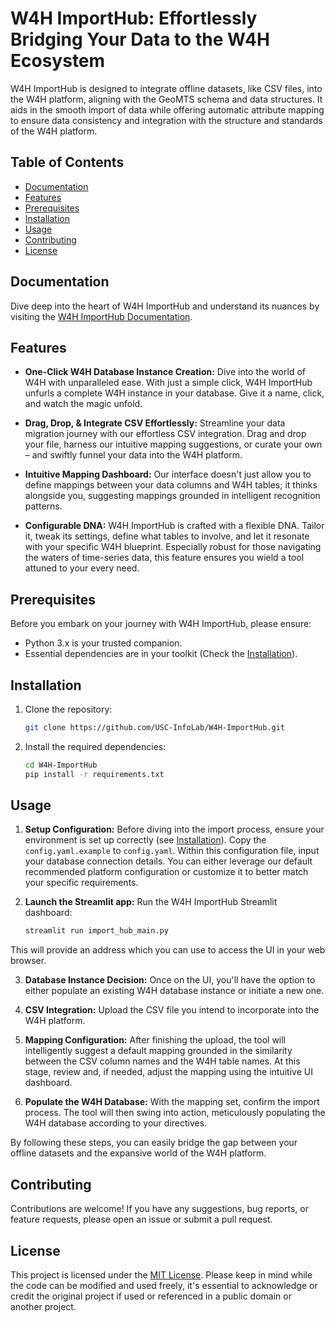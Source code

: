 # W4H ImportHub: Effortlessly Bridging Your Data to the W4H Ecosystem

W4H ImportHub is designed to integrate offline datasets, like CSV files, into the W4H platform, aligning with the GeoMTS schema and data structures. It aids in the smooth import of data while offering automatic attribute mapping to ensure data consistency and integration with the structure and standards of the  W4H platform.

## Table of Contents

- [Documentation](#documentation)
- [Features](#features)
- [Prerequisites](#prerequisites)
- [Installation](#installation)
- [Usage](#usage)
- [Contributing](#contributing)
- [License](#license)

## Documentation

Dive deep into the heart of W4H ImportHub and understand its nuances by visiting the [W4H ImportHub Documentation](https://usc-infolab.github.io/W4H-ImportHub/).


## Features

- **One-Click W4H Database Instance Creation:** Dive into the world of W4H with unparalleled ease. With just a simple click, W4H ImportHub unfurls a complete W4H instance in your database. Give it a name, click, and watch the magic unfold.

- **Drag, Drop, & Integrate CSV Effortlessly:** Streamline your data migration journey with our effortless CSV integration. Drag and drop your file, harness our intuitive mapping suggestions, or curate your own – and swiftly funnel your data into the W4H platform.

- **Intuitive Mapping Dashboard:** Our interface doesn't just allow you to define mappings between your data columns and W4H tables; it thinks alongside you, suggesting mappings grounded in intelligent recognition patterns.

- **Configurable DNA:** W4H ImportHub is crafted with a flexible DNA. Tailor it, tweak its settings, define what tables to involve, and let it resonate with your specific W4H blueprint. Especially robust for those navigating the waters of time-series data, this feature ensures you wield a tool attuned to your every need.


## Prerequisites

Before you embark on your journey with W4H ImportHub, please ensure:

- Python 3.x is your trusted companion.
- Essential dependencies are in your toolkit (Check the [Installation](#installation)).

## Installation

1. Clone the repository:

   ```bash
   git clone https://github.com/USC-InfoLab/W4H-ImportHub.git
   ```

2. Install the required dependencies:

    ```bash
    cd W4H-ImportHub
    pip install -r requirements.txt
    ```

## Usage

1. **Setup Configuration:** Before diving into the import process, ensure your environment is set up correctly (see [Installation](#installation)). Copy the `config.yaml.example` to `config.yaml`. Within this configuration file, input your database connection details. You can either leverage our default recommended platform configuration or customize it to better match your specific requirements.

2. **Launch the Streamlit app:** Run the W4H ImportHub Streamlit dashboard:
    ```bash
    streamlit run import_hub_main.py
    ```
This will provide an address which you can use to access the UI in your web browser.

3. **Database Instance Decision:** Once on the UI, you'll have the option to either populate an existing W4H database instance or initiate a new one.

4. **CSV Integration:** Upload the CSV file you intend to incorporate into the W4H platform.

5. **Mapping Configuration:** After finishing the upload, the tool will intelligently suggest a default mapping grounded in the similarity between the CSV column names and the W4H table names. At this stage, review and, if needed, adjust the mapping using the intuitive UI dashboard.

6. **Populate the W4H Database:** With the mapping set, confirm the import process. The tool will then swing into action, meticulously populating the W4H database according to your directives.

By following these steps, you can easily bridge the gap between your offline datasets and the expansive world of the W4H platform.


## Contributing
Contributions are welcome! If you have any suggestions, bug reports, or feature requests, please open an issue or submit a pull request.

## License
This project is licensed under the [MIT License](https://github.com/USC-InfoLab/W4H-ImportHub/blob/main/LICENSE). Please keep in mind while the code can be modified and used freely, it's essential to acknowledge or credit the original project if used or referenced in a public domain or another project.
